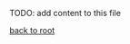 TODO: add content to this file

[back to root](https://github.com/vilppes/accessibility-resources/blob/main/README.md)